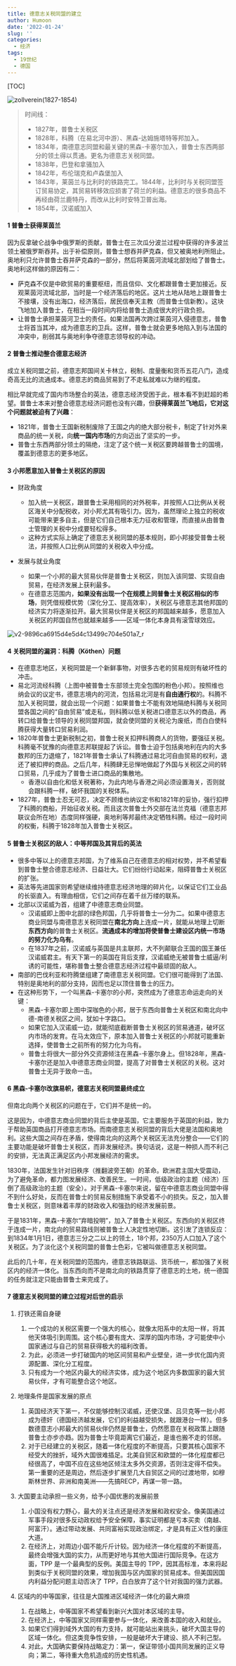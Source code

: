 ```yaml
---
title: 德意志关税同盟的建立
author: Humoon
date: '2022-01-24'
slug: ''
categories:
  - 经济
tags:
  - 19世纪
  - 德国
---
```


[TOC]

![zollverein(1827-1854)](http://humoon-image-hosting-service.oss-cn-beijing.aliyuncs.com/img/typora/2022/zollverein(1827-1854).png)

>  时间线：
>
> - 1827年，普鲁士关税区
> - 1828年，科腾（在易北河中游）、黑森-达姆施塔特等邦加入。
> - 1834年，南德意志同盟和最关键的黑森-卡塞尔加入，普鲁士东西两部分的领土得以贯通。更名为德意志关税同盟。
> - 1838年，巴登和拿骚加入
> - 1842年，布伦瑞克和卢森堡加入
> - 1843年，莱茵兰与比利时的铁路完工。1844年，比利时与关税同盟签订贸易协定，其贸易转移效应损害了荷兰的利益。德意志的很多商品不再经由荷兰鹿特丹，而改从比利时安特卫普出海。
> - 1854年，汉诺威加入





#### 1 普鲁士获得莱茵兰

因为反拿破仑战争中俄罗斯的贡献，普鲁士在三次瓜分波兰过程中获得的许多波兰领土被俄罗斯吞并。出于补偿原则，普鲁士想吞并萨克森，但又被奥地利所阻止。奥地利只允许普鲁士吞并萨克森的一部分，然后将莱茵河流域北部划给了普鲁士。奥地利这样做的原因有二：

- 萨克森不仅是中欧贸易的重要枢纽，而且信仰、文化都跟普鲁士更加接近。反观莱茵河流域北部，当时是一个经济落后的地区。这片土地从陆地上跟普鲁士不接壤，没有出海口，经济落后，居民信奉天主教（而普鲁士信新教）。这块飞地加入普鲁士，在相当一段时间内将给普鲁士造成很大的行政负担。
- 让普鲁士承担莱茵河卫士的责任。如果法国再次跨过莱茵河入侵德意志，普鲁士将首当其冲，成为德意志的卫兵。这样，普鲁士就会更多地陷入到与法国的冲突中，削弱其与奥地利争夺德意志领导权的冲动。

#### 2 普鲁士推动整合德意志经济

成立关税同盟之前，德意志邦国间关卡林立，税制、度量衡和货币五花八门，造成奇高无比的流通成本。德意志的商品贸易到了不走私就难以为继的程度。

相比早就完成了国内市场整合的英法，德意志经济受困于此，根本看不到赶超的希望。普鲁士本来对整合德意志经济问题也没有兴趣，但**获得莱茵兰飞地后，它对这个问题就被迫有了兴趣**：

- 1821年，普鲁士王国新税制废除了王国之内的绝大部分税卡，制定了针对外来商品的统一关税，向**统一国内市场**的方向迈出了坚实的一步。
- 普鲁士东西两部分领土的隔绝，注定了这个统一关税区要跨越普鲁士的国境，覆盖到德意志的更多地区。

#### 3 小邦愿意加入普鲁士关税区的原因

- 财政角度
  - 加入统一关税区，跟普鲁士采用相同的对外税率，并按照人口比例从关税区海关中分配税收，对小邦尤其有吸引力。因为，虽然理论上独立的税收可能带来更多自主，但是它们自己根本无力征收和管理，而直接从由普鲁士管理的关税中分成要轻松得多。
  - 这种方式实际上确定了德意志关税同盟的基本规则，即小邦接受普鲁士税法，并按照人口比例从同盟的关税收入中分成。

- 发展与就业角度
  - 如果一个小邦的最大贸易伙伴是普鲁士关税区，则加入该同盟、实现自由贸易，在经济发展上获利最多。
  - 在德意志范围内，**如果没有出现一个在规模上同普鲁士关税区相似的市场**，则凭借规模优势（深化分工、提高效率），关税区与德意志其他邦国的经济实力将逐渐拉开。最大贸易伙伴是关税区的邦国越来越多，愿意加入关税区的邦国自然也就越来越多——区域一体化本身具有滚雪球效应。

![v2-9896ca6915d4e5d4c13499c704e501a7_r](http://humoon-image-hosting-service.oss-cn-beijing.aliyuncs.com/img/typora/2022/v2-9896ca6915d4e5d4c13499c704e501a7_r.jpg)

#### 4 关税同盟的漏洞：科腾（Köthen）问题

- 在德意志地区，关税同盟是一个新鲜事物，对很多古老的贸易规则有破坏性的冲击。
- 易北河流经科腾（上图中被普鲁士东部领土完全包围的粉色小邦）。按照维也纳会议的议定书，德意志境内的河流，包括易北河是有**自由通行权**的。科腾不加入关税同盟，就会出现一个问题：如果普鲁士不能有效地隔绝科腾与关税同盟各国之间的“自由贸易”或走私，则科腾以低关税进口德意志以外的商品，再转口给普鲁士领导的关税同盟邦国，就会使同盟的关税沦为废纸，而白白使科腾获得大量转口贸易利润。
- 1820年普鲁士更新税制之初，普鲁士税关扣押科腾商人的货物，要强征关税。科腾毫不犹豫的向德意志邦联提起了诉讼。普鲁士迫于包括奥地利在内的大多数邦的压力退缩了，1821年普鲁士承认了科腾通过易北河自由贸易的权利，退还了被扣押的商品。之后几年，科腾肆无忌惮地做起了外国与关税区之间的转口贸易，几乎成为了普鲁士进口商品的集散地。
  - 香港以自由化和低关税著称，为此内地与香港之间必须设置海关，否则就会跟科腾一样，破坏我国的关税体系。
- 1827年，普鲁士忍无可忍，决定不顾维也纳议定书和1821年的妥协，强行扣押了科腾的商船，开始征收关税。而且这次普鲁士外交部在法兰克福（德意志邦联议会所在地）态度同样强硬，奥地利等邦最终决定牺牲科腾。经过一段时间的权衡，科腾于1828年加入普鲁士关税区。

#### 5 普鲁士关税区的敌人：中等邦国及其背后的英法

- 很多中等以上的德意志邦国，为了维系自己在德意志的相对权势，并不希望看到普鲁士整合德意志经济、日益壮大。它们纷纷行动起来，阻碍普鲁士关税区的扩张。
- 英法等先进国家则希望继续维持德意志经济地理的碎片化，以保证它们工业品的长驱直入。有理由相信，它们之间存在着千丝万缕的联系。
- 北部以汉诺威为首，组建了中德意志商业同盟。
  - 汉诺威即上图中北部的绿色邦国，几乎将普鲁士一分为二。如果中德意志商业同盟与南德意志关税同盟在**南北方向**上连成一片，就能从地理上切断**东西方向**的普鲁士关税区。**流通成本的增加将使普鲁士建设区内统一市场的努力化为乌有**。
  - 在1837年之前，汉诺威与英国是共主联邦，大不列颠联合王国的国王兼任汉诺威君主。有天下第一的英国在背后支撑，汉诺威绝无被普鲁士威逼/利诱的可能性，堪称普鲁士整合德意志经济过程中最顽固的敌人。
- 南部的巴伐利亚和符腾堡组建了南德意志关税同盟。它们很可能得到了法国、特别是奥地利的部分支持，因而也足以顶住普鲁士的压力。
- 在这种形势下，一个叫黑森-卡塞尔的小邦，突然成为了德意志命运走向的关键：
  - 黑森-卡塞尔即上图中深咖色的小邦，居于东西向普鲁士关税区和南北向中德-南德关税区之间，犹如十字路口。
  - 如果它加入汉诺威一边，就能彻底截断普鲁士关税区的贸易通道，破坏区内市场的发育。在马太效应下，原本加入普鲁士关税区的小邦就可能重新选择，使普鲁士之前所有的努力化为乌有。
  - 普鲁士将很大一部分外交资源倾注在黑森-卡塞尔身上。但1828年，黑森-卡塞尔还是加入中德意志商业同盟，提高了对普鲁士关税区的关税。这对普鲁士无异于致命一击。

#### 6 黑森-卡塞尔改旗易帜，德意志关税同盟最终成立

但南北向两个关税区的问题在于，它们并不是统一的。

这是因为，中德意志商业同盟的背后主使是英国，它主要服务于英国的利益，致力于帮助英国商品打开德意志市场。而南德意志关税同盟的背后大佬是法国和奥地利。这些大国之间存在矛盾，使得南北向的这两个关税区无法充分整合——它们的主要功能是破坏普鲁士关税区，而非发展经济。换句话说，这是一种损人而不利己的安排，无法真正满足区内小邦发展经济的需求。

1830年，法国发生针对旧秩序（推翻波旁王朝）的革命。欧洲君主国大受震动，为了避免革命，都力图发展经济、改善民生。一时间，低级政治的主题（经济）压倒了高级政治的主题（安全）。对于黑森-卡塞尔来说，留在中德意志商业同盟中得不到什么好处，反而在普鲁士的贸易反制措施下承受着不小的损失。反之，加入普鲁士关税区，则意味着丰厚的财政收入和强劲的经济发展前景。

于是1831年，黑森-卡塞尔“弃暗投明”，加入了普鲁士关税区。东西向的关税区终于连成一片，南北向的贸易路线则被普鲁士人决定性地切断。这引发了连锁反应：到1834年1月1日，德意志三分之二以上的领土，18个邦，2350万人口加入了这个关税区。为了淡化这个关税同盟的普鲁士色彩，它被叫做德意志关税同盟。

此后的几十年，在关税同盟的范围内，德意志铁路联运、货币统一，都加强了关税区内的经济一体化。当东西向而不是南北向的铁路贯穿了德意志的土地，统一德国的任务就注定只能由普鲁士来完成了。

#### 7 德意志关税同盟的建立过程对后世的启示

1. 打铁还需自身硬
   1. 一个成功的关税区需要一个强大的核心，就像太阳系中的太阳一样，将其他天体吸引到周围。这个核心要有庞大、深厚的国内市场，才可能使中小国家通过与自己的贸易获得极大的福利改善。
   2. 为此，必须进一步打破国内的地区间贸易和产业壁垒，进一步优化国内资源配置、深化分工程度。
   3. 只有成为一个地区内最大的经济实体，成为这个地区内多数国家的最大贸易伙伴，才有可能整合这个地区。
2. 地理条件是国家发展的原点
   1. 英国经济天下第一，不仅能够控制汉诺威，还使汉堡、吕贝克等一批小邦成为德奸（德国经济越发展，它们的利益越受损失，就跟港台一样）。但多数德意志小邦最大的贸易伙伴仍然是普鲁士，仍然愿意在关税政策上跟随普鲁士亦步亦趋。因为普鲁士毕竟距离它们最近，是谁也搬不走的邻居。
   2. 对于已经建立的关税区，随着一体化程度的不断提高，只要其核心国家不经受大的挫折，域外大国很难插足。北美自贸区和欧盟的一体化程度都已经很高了，中国不应在这些地区倾注太多外交资源，否则注定得不偿失。第一重要的还是周边，然后逐步扩展至几大自贸区之间的过渡地带，如穆斯林世界、非洲和南美洲——先搞RECP，再谋一带一路。
3. 大国要主动承担一些义务，给予小国优惠的发展前景
   1. 小国没有权力野心，最大的关注点还是经济发展和政权安全。像美国通过军事手段对很多反动政权给予安全保障，事实证明都是亏本买卖（南越、阿富汗）。通过带动发展、共同富裕实现政治绑定，才是具有正义性的康庄大道。
   2. 在经济上，对周边小国不能斤斤计较。因为经济一体化程度的不断提高，最终会增强大国的实力，从而更好地与其他大国进行国际竞争。在这方面，TPP 是一个最典型的反例。美国主导的 TPP，因其高标准，本来将起到类似于关税同盟的效果，增加我国与区内国家的贸易成本。但美国因国内利益分配问题主动否决了 TPP，白白放弃了这个针对我国的强力武器。

4. 区域内的中等国家，往往是大国推进区域经济一体化的最大麻烦
   1. 在战略上，中等国家不希望看到新兴大国对本区域的主导。
   2. 在经济上，中等国家又同样需要参与一体化，来改善本国的收入和就业。
   3. 如果它们得到域外大国的有力支持，就可能站出来挑头，破坏大国主导的区域一体化。但这类竞争性安排，一般是破坏大于建设、损人不利己型。
   4. 对此，大国确实要保持战略定力：第一，保证带领小国共同发展的正义导向；第二，等待重大危机造成的历史性机遇。

